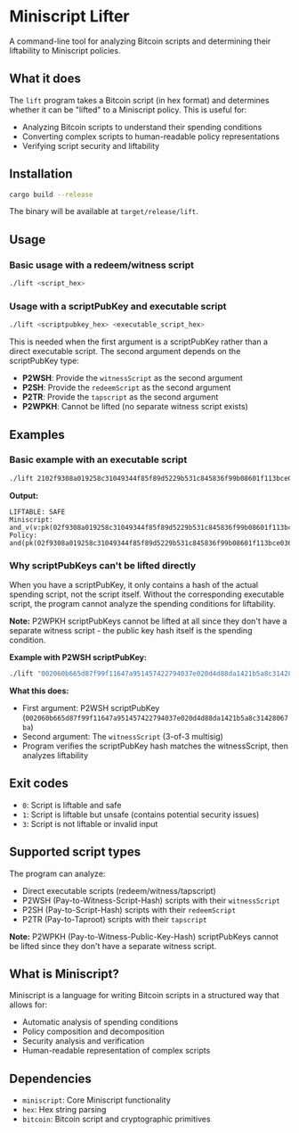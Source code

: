 # Miniscript Lifter

A command-line tool for analyzing Bitcoin scripts and determining their liftability to Miniscript policies.

## What it does

The `lift` program takes a Bitcoin script (in hex format) and determines whether it can be "lifted" to a Miniscript policy. This is useful for:

- Analyzing Bitcoin scripts to understand their spending conditions
- Converting complex scripts to human-readable policy representations
- Verifying script security and liftability

## Installation

```bash
cargo build --release
```

The binary will be available at `target/release/lift`.

## Usage

### Basic usage with a redeem/witness script

```bash
./lift <script_hex>
```

### Usage with a scriptPubKey and executable script

```bash
./lift <scriptpubkey_hex> <executable_script_hex>
```

This is needed when the first argument is a scriptPubKey rather than a direct executable script. The second argument depends on the scriptPubKey type:

- **P2WSH**: Provide the `witnessScript` as the second argument
- **P2SH**: Provide the `redeemScript` as the second argument  
- **P2TR**: Provide the `tapscript` as the second argument
- **P2WPKH**: Cannot be lifted (no separate witness script exists)

## Examples

### Basic example with an executable script

```bash
./lift 2102f9308a019258c31049344f85f89d5229b531c845836f99b08601f113bce036f9ad2103a34b99f22c790c4e36b2b3c2c35a36db06226e41c692fc82b8b56ac1c540c5bdac
```

**Output:**
```
LIFTABLE: SAFE
Miniscript: and_v(v:pk(02f9308a019258c31049344f85f89d5229b531c845836f99b08601f113bce036f9),pk(03a34b99f22c790c4e36b2b3c2c35a36db06226e41c692fc82b8b56ac1c540c5bd))
Policy: and(pk(02f9308a019258c31049344f85f89d5229b531c845836f99b08601f113bce036f9),pk(03a34b99f22c790c4e36b2b3c2c35a36db06226e41c692fc82b8b56ac1c540c5bd))
```

### Why scriptPubKeys can't be lifted directly

When you have a scriptPubKey, it only contains a hash of the actual spending script, not the script itself. Without the corresponding executable script, the program cannot analyze the spending conditions for liftability.

**Note:** P2WPKH scriptPubKeys cannot be lifted at all since they don't have a separate witness script - the public key hash itself is the spending condition.

**Example with P2WSH scriptPubKey:**
```bash
./lift "002060b665d87f99f11647a951457422794037e020d4d88da1421b5a8c31428067ba" "522102f9308a019258c31049344f85f89d5229b531c845836f99b08601f113bce036f92103a34b99f22c790c4e36b2b3c2c35a36db06226e41c692fc82b8b56ac1c540c5bd2103defdea4cdb677750a420fee807eacf21eb9898ae79b9768766e4faa04a2d4a3453ae"
```

**What this does:**
- First argument: P2WSH scriptPubKey (`002060b665d87f99f11647a951457422794037e020d4d88da1421b5a8c31428067ba`)
- Second argument: The `witnessScript` (3-of-3 multisig)
- Program verifies the scriptPubKey hash matches the witnessScript, then analyzes liftability

## Exit codes

- `0`: Script is liftable and safe
- `1`: Script is liftable but unsafe (contains potential security issues)
- `3`: Script is not liftable or invalid input

## Supported script types

The program can analyze:
- Direct executable scripts (redeem/witness/tapscript)
- P2WSH (Pay-to-Witness-Script-Hash) scripts with their `witnessScript`
- P2SH (Pay-to-Script-Hash) scripts with their `redeemScript`
- P2TR (Pay-to-Taproot) scripts with their `tapscript`

**Note:** P2WPKH (Pay-to-Witness-Public-Key-Hash) scriptPubKeys cannot be lifted since they don't have a separate witness script.

## What is Miniscript?

Miniscript is a language for writing Bitcoin scripts in a structured way that allows for:
- Automatic analysis of spending conditions
- Policy composition and decomposition
- Security analysis and verification
- Human-readable representation of complex scripts

## Dependencies

- `miniscript`: Core Miniscript functionality
- `hex`: Hex string parsing
- `bitcoin`: Bitcoin script and cryptographic primitives 